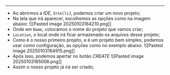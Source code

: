 ___
- Ao abrirmos a *IDE*, `IntelliJ`, podemos criar um novo projeto;
- Na tela que irá aparecer, escolhemos as opções como na imagem abaixo:
![[Pasted image 20250103164210.png]]
- Onde em `Name`, colocamos o nome do projeto que vamos criar;
- `Location`, o local onde irá ficar armazenado os arquivos desse projeto;
- Como é o nosso primeiro projeto, e é um projeto bem simples, podemos usar como configuração, as opções como no exemplo abaixo:
![[Pasted image 20250103164915.png]]
- Após isso, podemos apertar no botão *CREATE*
![[Pasted image 20250103165006.png]]
- Assim o nosso projeto já irá ser criado;